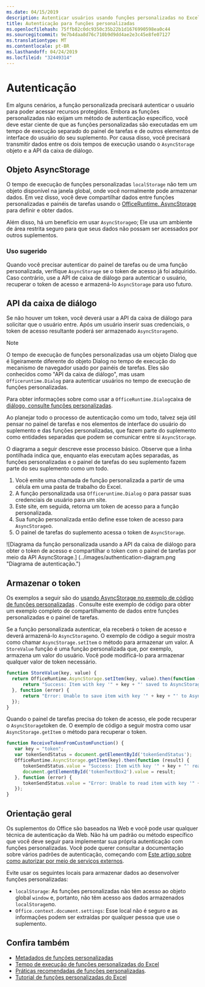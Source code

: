 ```yaml
---
ms.date: 04/15/2019
description: Autenticar usuários usando funções personalizadas no Excel.
title: Autenticação para funções personalizadas
ms.openlocfilehash: 75ffb82c0dc9350c35b22b1d1676990598ea0c44
ms.sourcegitcommit: 9e7b4daa8d76c710b9d9dd4ae2e3c45e8fe07127
ms.translationtype: MT
ms.contentlocale: pt-BR
ms.lasthandoff: 04/24/2019
ms.locfileid: "32449314"
---
```

# <a name="authentication"></a>Autenticação

Em alguns cenários, a função personalizada precisará autenticar o usuário para poder acessar recursos protegidos. Embora as funções personalizadas não exijam um método de autenticação específico, você deve estar ciente de que as funções personalizadas são executadas em um tempo de execução separado do painel de tarefas e de outros elementos de interface do usuário do seu suplemento. Por causa disso, você precisará transmitir dados entre os dois tempos de execução usando o `AsyncStorage` objeto e a API da caixa de diálogo.
  
## <a name="asyncstorage-object"></a>Objeto AsyncStorage

O tempo de execução de funções personalizadas `localStorage` não tem um objeto disponível na janela global, onde você normalmente pode armazenar dados. Em vez disso, você deve compartilhar dados entre funções personalizadas e painéis de tarefas usando o [OfficeRuntime. AsyncStorage](/javascript/api/office-runtime/officeruntime.asyncstorage) para definir e obter dados.

Além disso, há um benefício em usar `AsyncStorage`o; Ele usa um ambiente de área restrita seguro para que seus dados não possam ser acessados por outros suplementos.

### <a name="suggested-usage"></a>Uso sugerido

Quando você precisar autenticar do painel de tarefas ou de uma função personalizada, verifique `AsyncStorage` se o token de acesso já foi adquirido. Caso contrário, use a API de caixa de diálogo para autenticar o usuário, recuperar o token de acesso e armazená-lo `AsyncStorage` para uso futuro.

## <a name="dialog-api"></a>API da caixa de diálogo

Se não houver um token, você deverá usar a API da caixa de diálogo para solicitar que o usuário entre. Após um usuário inserir suas credenciais, o token de acesso resultante poderá ser armazenado `AsyncStorage`no.

> [!NOTE]
> O tempo de execução de funções personalizadas usa um objeto Dialog que é ligeiramente diferente do objeto Dialog no tempo de execução do mecanismo de navegador usado por painéis de tarefas. Eles são conhecidos como "API da caixa de diálogo", mas usam `Officeruntime.Dialog` para autenticar usuários no tempo de execução de funções personalizadas.

Para obter informações sobre como usar a `OfficeRuntime.Dialog`caixa de [diálogo, consulte funções personalizadas](/office/dev/add-ins/excel/custom-functions-dialog).

Ao planejar todo o processo de autenticação como um todo, talvez seja útil pensar no painel de tarefas e nos elementos de interface do usuário do suplemento e das funções personalizadas, que fazem parte do suplemento como entidades separadas que podem se comunicar entre si `AsyncStorage`.

O diagrama a seguir descreve esse processo básico. Observe que a linha pontilhada indica que, enquanto elas executam ações separadas, as funções personalizadas e o painel de tarefas do seu suplemento fazem parte do seu suplemento como um todo.

1. Você emite uma chamada de função personalizada a partir de uma célula em uma pasta de trabalho do Excel.
2. A função personalizada usa `Officeruntime.Dialog` o para passar suas credenciais de usuário para um site.
3. Este site, em seguida, retorna um token de acesso para a função personalizada.
4. Sua função personalizada então define esse token de acesso para `AsyncStorage`o.
5. O painel de tarefas do suplemento acessa o token de `AsyncStorage`.

![Diagrama da função personalizada usando a API da caixa de diálogo para obter o token de acesso e compartilhar o token com o painel de tarefas por meio da API AsyncStorage.] (../images/authentication-diagram.png "Diagrama de autenticação.")

## <a name="storing-the-token"></a>Armazenar o token

Os exemplos a seguir são do [usando AsyncStorage no exemplo de código de funções personalizadas](https://github.com/OfficeDev/PnP-OfficeAddins/tree/master/Excel-custom-functions/AsyncStorage) . Consulte este exemplo de código para obter um exemplo completo de compartilhamento de dados entre funções personalizadas e o painel de tarefas.

Se a função personalizada autenticar, ela receberá o token de acesso e deverá armazená-lo `AsyncStorage`no. O exemplo de código a seguir mostra como chamar `AsyncStorage.setItem` o método para armazenar um valor. A `StoreValue` função é uma função personalizada que, por exemplo, armazena um valor do usuário. Você pode modificá-lo para armazenar qualquer valor de token necessário.

```javascript
function StoreValue(key, value) {
  return OfficeRuntime.AsyncStorage.setItem(key, value).then(function (result) {
      return "Success: Item with key '" + key + "' saved to AsyncStorage.";
  }, function (error) {
      return "Error: Unable to save item with key '" + key + "' to AsyncStorage. " + error;
  });
}
```

Quando o painel de tarefas precisa do token de acesso, ele pode recuperar o `AsyncStorage`token de. O exemplo de código a seguir mostra como usar `AsyncStorage.getItem` o método para recuperar o token.

```javascript
function ReceiveTokenFromCustomFunction() {
   var key = "token";
   var tokenSendStatus = document.getElementById('tokenSendStatus');
   OfficeRuntime.AsyncStorage.getItem(key).then(function (result) {
      tokenSendStatus.value = "Success: Item with key '" + key + "' read from AsyncStorage.";
      document.getElementById('tokenTextBox2').value = result;
   }, function (error) {
      tokenSendStatus.value = "Error: Unable to read item with key '" + key + "' from AsyncStorage. " + error;
   });
}
```

## <a name="general-guidance"></a>Orientação geral

Os suplementos do Office são baseados na Web e você pode usar qualquer técnica de autenticação da Web. Não há um padrão ou método específico que você deve seguir para implementar sua própria autenticação com funções personalizadas. Você pode querer consultar a documentação sobre vários padrões de autenticação, começando com [Este artigo sobre como autorizar por meio de serviços externos](/office/dev/add-ins/develop/auth-external-add-ins?view=office-js).  

Evite usar os seguintes locais para armazenar dados ao desenvolver funções personalizadas:  

- `localStorage`: As funções personalizadas não têm acesso ao objeto global `window` e, portanto, não têm acesso aos dados armazenados `localStorage`no.
- `Office.context.document.settings`: Esse local não é seguro e as informações podem ser extraídas por qualquer pessoa que use o suplemento.

## <a name="see-also"></a>Confira também

* [Metadados de funções personalizadas](custom-functions-json.md)
* [Tempo de execução de funções personalizadas do Excel](custom-functions-runtime.md)
* [Práticas recomendadas de funções personalizadas](custom-functions-best-practices.md).
* [Tutorial de funções personalizadas do Excel](excel-tutorial-custom-functions.md)
